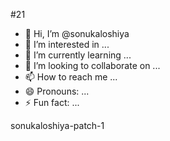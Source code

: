 #21
- 👋 Hi, I’m @sonukaloshiya
- 👀 I’m interested in ...
- 🌱 I’m currently learning ...
- 💞️ I’m looking to collaborate on ...
- 📫 How to reach me ...
- 😄 Pronouns: ...
- ⚡ Fun fact: ...

<!---
sonukaloshiya/sonukaloshiya is a ✨ special ✨ repository because its `README.md` (this file) appears on your GitHub profile.
You can click the Preview link to take a look at your changes.
--->
sonukaloshiya-patch-1
